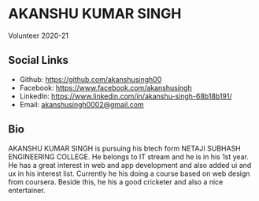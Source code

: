 # AKANSHU KUMAR SINGH
Volunteer 2020-21

## Social Links
- Github: https://github.com/akanshusingh00
- Facebook: https://www.facebook.com/akanshusingh
- LinkedIn: https://www.linkedin.com/in/akanshu-singh-68b18b191/
- Email: akanshusingh0002@gmail.com

## Bio
AKANSHU KUMAR SINGH is pursuing his btech form NETAJI SUBHASH ENGINEERING COLLEGE. He belongs to IT stream and he is in his 1st year.
He has a great interest in web and app development and also added ui and ux in his interest list. Currently he his doing a course based on web design from coursera. Beside this, he his a good cricketer and also a nice entertainer.
